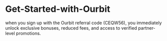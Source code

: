 # Get-Started-with-Ourbit
when you sign up with the Ourbit referral code (CEQW56), you immediately unlock exclusive bonuses, reduced fees, and access to verified partner-level promotions.
